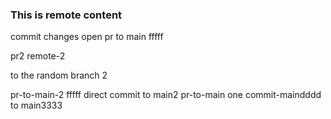 ### This is remote content
commit
changes
open pr to main
fffff

pr2
remote-2

to the random branch 2

pr-to-main-2
fffff
direct commit to
main2
pr-to-main
one
commit-maindddd
to main3333
